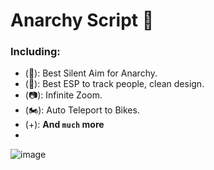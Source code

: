 # Anarchy Script 🔫

### Including:
- (🔫): Best Silent Aim for Anarchy.
- (👥): Best ESP to track people, clean design.
- (📷): Infinite Zoom.
- (🏍️): Auto Teleport to Bikes.
- (+): **And ``much`` more**
- 
![image](https://github.com/TheKindDeveloper/RobloxAnarchyScript/assets/129861526/34dbd3dc-a9f1-4b19-b513-6cf75b9c75f7)
